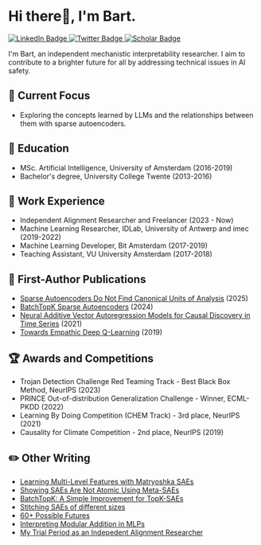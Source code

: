 # Hi there👋, I'm Bart.

<div id="badges">
  <a href="https://www.linkedin.com/in/bartbussmann/">
    <img src="https://img.shields.io/badge/LinkedIn-blue?style=for-the-badge&logo=linkedin&logoColor=white" alt="LinkedIn Badge"/>
  </a>
  <a href="https://twitter.com/bartbussmann">
    <img src="https://img.shields.io/badge/Twitter-blue?style=for-the-badge&logo=twitter&logoColor=white" alt="Twitter Badge"/>
  </a>
  <a href="https://scholar.google.nl/citations?user=EczorlUAAAAJ&hl=nl">
    <img src="https://img.shields.io/badge/Google_Scholar-blue?style=for-the-badge" alt="Scholar Badge"/>
  </a>
</div>

I'm Bart, an independent mechanistic interpretability researcher. I aim to contribute to a brighter future for all by addressing technical issues in AI safety.

## 🔭 Current Focus
- Exploring the concepts learned by LLMs and the relationships between them with sparse autoencoders.

## 🌱 Education
- MSc. Artificial Intelligence, University of Amsterdam (2016-2019)
- Bachelor's degree, University College Twente (2013-2016)

## 💼 Work Experience
- Independent Alignment Researcher and Freelancer (2023 - Now)
- Machine Learning Researcher, IDLab, University of Antwerp and imec (2019-2022)
- Machine Learning Developer, Bit Amsterdam (2017-2019)
- Teaching Assistant, VU University Amsterdam (2017-2018)

## 📜 First-Author Publications
- [Sparse Autoencoders Do Not Find Canonical Units of Analysis](https://arxiv.org/abs/2502.04878) (2025)
- [BatchTopK Sparse Autoencoders](https://arxiv.org/abs/2412.06410) (2024)
- [Neural Additive Vector Autoregression Models for Causal Discovery in Time Series](https://arxiv.org/abs/2010.09429) (2021)
- [Towards Empathic Deep Q-Learning](https://arxiv.org/abs/1906.10918) (2019)

## 🏆 Awards and Competitions

- Trojan Detection Challenge Red Teaming Track - Best Black Box Method, NeurIPS (2023)
- PRINCE Out-of-distribution Generalization Challenge - Winner, ECML-PKDD (2022)
- Learning By Doing Competition (CHEM Track) - 3rd place, NeurIPS (2021)
- Causality for Climate Competition - 2nd place, NeurIPS (2019)

## ✏️ Other Writing
- [Learning Multi-Level Features with Matryoshka SAEs](https://www.alignmentforum.org/posts/rKM9b6B2LqwSB5ToN/learning-multi-level-features-with-matryoshka-saes) 
- [Showing SAEs Are Not Atomic Using Meta-SAEs](https://www.alignmentforum.org/posts/TMAmHh4DdMr4nCSr5/showing-sae-latents-are-not-atomic-using-meta-saes)
- [BatchTopK: A Simple Improvement for TopK-SAEs](https://www.alignmentforum.org/posts/Nkx6yWZNbAsfvic98/batchtopk-a-simple-improvement-for-topk-saes)
- [Stitching SAEs of different sizes](https://www.alignmentforum.org/posts/baJyjpktzmcmRfosq/stitching-saes-of-different-sizes)
- [60+ Possible Futures](https://www.lesswrong.com/posts/SRW9WAEEKJEgHAhSy/60-possible-futures)
- [Interpreting Modular Addition in MLPs](https://www.lesswrong.com/posts/cbDEjnRheYn38Dpc5/interpreting-modular-addition-in-mlps)
- [My Trial Period as an Indepedent Alignment Researcher](https://www.lesswrong.com/posts/y5QYnvYXxwDRex7hn/my-trial-period-as-an-independent-alignment-researcher)


